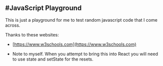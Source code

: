 #JavaScript Playground
---
This is just a playground for me to test random javascript code that I come across.

Thanks to these websites:
- [https://www.w3schools.com](https://www.w3schools.com)

- Note to myself.  When you attempt to bring this into React you will need to use state and setState for the resets.
